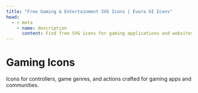 ```yaml
---
title: "Free Gaming & Entertainment SVG Icons | Evora UI Icons"
head:
  - - meta
    - name: description
      content: Find free SVG icons for gaming applications and websites. Includes icons for controllers, game genres, and in‑game actions.
---
```


# Gaming Icons

Icons for controllers, game genres, and actions crafted for gaming apps and communities.

<IconCategory category="games" />

